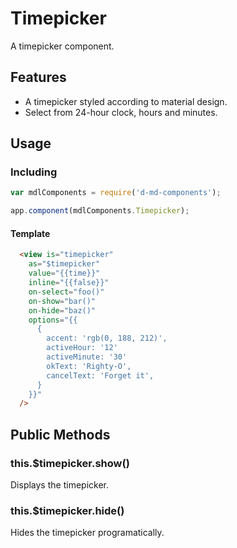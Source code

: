 # Timepicker
A timepicker component.

Features
--------
- A timepicker styled according to material design.
- Select from 24-hour clock, hours and minutes.

Usage
-----
### Including
```javascript
var mdlComponents = require('d-md-components');

app.component(mdlComponents.Timepicker);
```

#### Template
```html  
  <view is="timepicker" 
    as="$timepicker" 
    value="{{time}}" 
    inline="{{false}}" 
    on-select="foo()"
    on-show="bar()"
    on-hide="baz()" 
    options="{{
      {
        accent: 'rgb(0, 188, 212)',
        activeHour: '12'
        activeMinute: '30'
        okText: 'Righty-O',
        cancelText: 'Forget it',
      }
    }}" 
  />
```

## Public Methods

### this.$timepicker.show()

Displays the timepicker.

### this.$timepicker.hide()

Hides the timepicker programatically.
